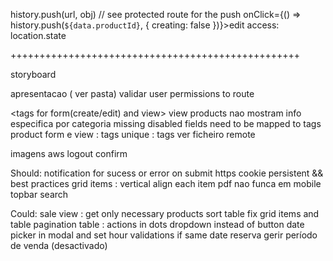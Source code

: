 
history.push(url, obj)
// see protected route for the push  onClick={() => history.push(`${data.productId}`, { creating: false })}>edit</Button>
access:
location.state


++++++++++++++++++++++++++++++++++++++++++++++++++


storyboard


apresentacao ( ver pasta)
validar user permissions to route

<tags for form(create/edit) and view>
view products nao mostram info especifica por categoria <same reason below>
missing disabled fields need to be mapped to tags 
product form e view : tags unique : tags ver ficheiro remote


imagens aws
logout confirm

Should:
notification for sucess or error on submit
https
cookie persistent && best practices
grid items : vertical align each item
pdf nao funca em mobile
topbar
search


Could:
sale view : get only necessary products
sort table fix
grid items and table pagination
table : actions in dots dropdown instead of button
date picker in modal and set hour validations if same date
reserva
gerir período de venda (desactivado)
